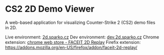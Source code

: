 # CS2 2D Demo Viewer

A web-based application for visualizing Counter-Strike 2 (CS2) demo files in 2D.

Live environment: [2d.sparko.cz](https://2d.sparko.cz)
Dev environment: [dev.2d.sparko.cz](https://dev.2d.sparko.cz)
Chrome extension: [chrome web store - FACEIT 2D Replay](https://chromewebstore.google.com/detail/kagfmemgilamfeoljmajifkbhfglebdb?utm_source=item-share-cb)
Firefix extension: https://addons.mozilla.org/en-US/firefox/addon/faceit-2d-replay/
